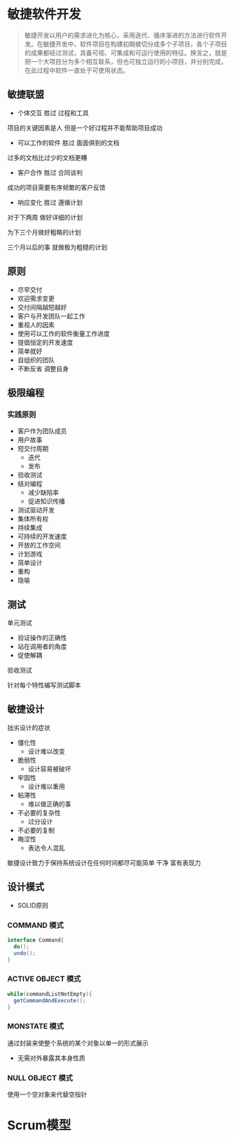 # 敏捷软件开发

>敏捷开发以用户的需求进化为核心，采用迭代、循序渐进的方法进行软件开发。在敏捷开发中，软件项目在构建初期被切分成多个子项目，各个子项目的成果都经过测试，具备可视、可集成和可运行使用的特征。换言之，就是把一个大项目分为多个相互联系，但也可独立运行的小项目，并分别完成，在此过程中软件一直处于可使用状态。

## 敏捷联盟

- 个体交互 胜过 过程和工具

项目的关键因素是人 但是一个好过程并不能帮助项目成功

- 可以工作的软件 胜过 面面俱到的文档

过多的文档比过少的文档更糟

- 客户合作 胜过 合同谈判

成功的项目需要有序频繁的客户反馈

- 响应变化 胜过 遵循计划

对于下两周 做好详细的计划

为下三个月做好粗略的计划

三个月以后的事 就做极为粗糙的计划

## 原则

- 尽早交付
- 欢迎需求变更
- 交付间隔越短越好
- 客户与开发团队一起工作
- 重视人的因素
- 使用可以工作的软件衡量工作进度
- 提倡恒定的开发速度
- 简单就好
- 自组织的团队
- 不断反省 调整自身

## 极限编程

### 实践原则

- 客户作为团队成员
- 用户故事
- 短交付周期
  - 迭代
  - 发布
- 验收测试
- 结对编程
  - 减少缺陷率
  - 促进知识传播
- 测试驱动开发
- 集体所有权
- 持续集成
- 可持续的开发速度
- 开放的工作空间
- 计划游戏
- 简单设计
- 重构
- 隐喻

## 测试

单元测试

- 验证操作的正确性
- 站在调用者的角度
- 促使解耦

验收测试

针对每个特性编写测试脚本

## 敏捷设计

拙劣设计的症状

- 僵化性
  -  设计难以改变
- 脆弱性
  - 设计容易被破坏
- 牢固性
  - 设计难以重用
- 粘滞性
  - 难以做正确的事
- 不必要的复杂性
  - 过分设计
- 不必要的复制
- 晦涩性
  - 表达令人混乱

敏捷设计致力于保持系统设计在任何时间都尽可能简单 干净 富有表现力

## 设计模式

- SOLID原则

### COMMAND 模式

```java
interface Command{
  do();
  undo();
}
```

### ACTIVE OBJECT 模式

```java
while(commandListNotEmpty){
  getCommandAndExecute();
}
```

### MONSTATE 模式

通过封装来使整个系统的某个对象以单一的形式展示

- 无需对外暴露其本身性质

### NULL OBJECT 模式

使用一个空对象来代替空指针

# Scrum模型


